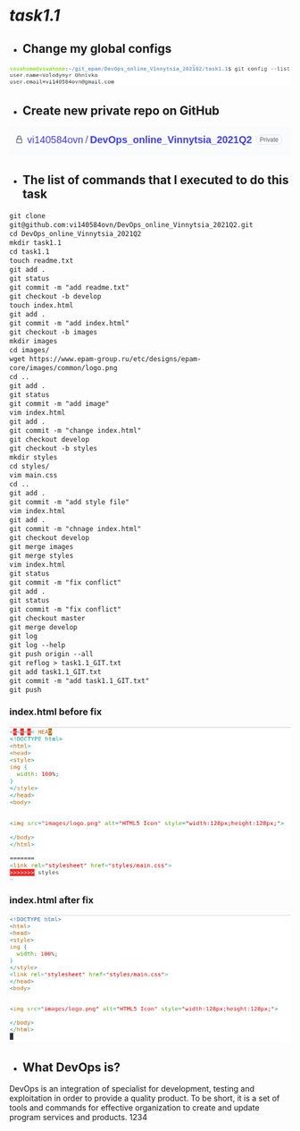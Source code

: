 # *task1.1*

* ## Change my global configs
![before-fix](/images/change_user_email.png)
* ## Create new private repo on GitHub
![before-fix](/images/git_repo.png)
* ## The list of commands that I executed to do this task
```
git clone git@github.com:vi140584ovn/DevOps_online_Vinnytsia_2021Q2.git
cd DevOps_online_Vinnytsia_2021Q2
mkdir task1.1
cd task1.1
touch readme.txt
git add .
git status
git commit -m "add readme.txt"
git checkout -b develop
touch index.html
git add .
git commit -m "add index.html"
git checkout -b images
mkdir images
cd images/
wget https://www.epam-group.ru/etc/designs/epam-core/images/common/logo.png
cd ..
git add .
git status
git commit -m "add image"
vim index.html 
git add .
git commit -m "change index.html"
git checkout develop
git checkout -b styles
mkdir styles
cd styles/
vim main.css
cd ..
git add .
git commit -m "add style file"
vim index.html 
git add .
git commit -m "chnage index.html"
git checkout develop
git merge images
git merge styles
vim index.html 
git status
git commit -m "fix conflict"
git add .
git status
git commit -m "fix conflict"
git checkout master
git merge develop
git log
git log --help
git push origin --all
git reflog > task1.1_GIT.txt
git add task1.1_GIT.txt 
git commit -m "add task1.1_GIT.txt"
git push
```

### index.html before fix
![before-fix](/images/before_fix.png)

### index.html after fix
![after-fix](/images/after_fix.png)

* ## What DevOps is? 

DevOps is an integration of specialist for development, 
testing and exploitation in order to provide a quality product. 
To be short, it is a set of tools and commands for effective organization to create and update program services and products. 1234
